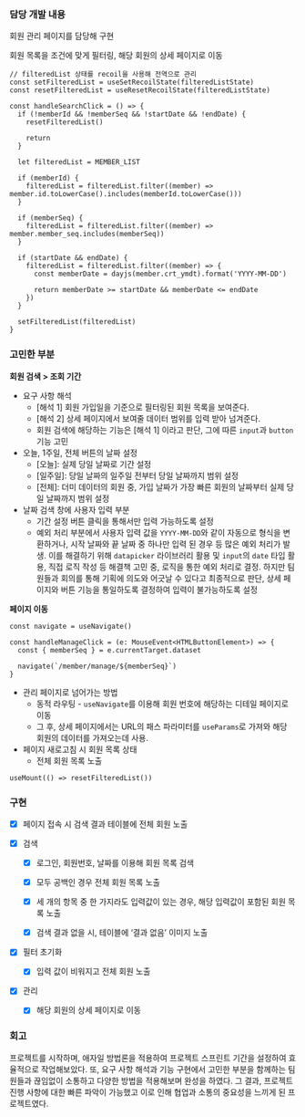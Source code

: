 ### 담당 개발 내용

회원 관리 페이지를 담당해 구현

회원 목록을 조건에 맞게 필터링, 해당 회원의 상세 페이지로 이동

```tsx
// filteredList 상태를 recoil을 사용해 전역으로 관리
const setFilteredList = useSetRecoilState(filteredListState)
const resetFilteredList = useResetRecoilState(filteredListState)

const handleSearchClick = () => {
  if (!memberId && !memberSeq && !startDate && !endDate) {
    resetFilteredList()

    return
  }

  let filteredList = MEMBER_LIST

  if (memberId) {
    filteredList = filteredList.filter((member) => member.id.toLowerCase().includes(memberId.toLowerCase()))
  }

  if (memberSeq) {
    filteredList = filteredList.filter((member) => member.member_seq.includes(memberSeq))
  }

  if (startDate && endDate) {
    filteredList = filteredList.filter((member) => {
      const memberDate = dayjs(member.crt_ymdt).format('YYYY-MM-DD')

      return memberDate >= startDate && memberDate <= endDate
    })
  }

  setFilteredList(filteredList)
}
```

### 고민한 부분

**회원 검색 > 조회 기간**

- 요구 사항 해석
  - [해석 1] 회원 가입일을 기준으로 필터링된 회원 목록을 보여준다.
  - [해석 2] 상세 페이지에서 보여줄 데이터 범위를 입력 받아 넘겨준다.
  - 회원 검색에 해당하는 기능은 [해석 1] 이라고 판단, 그에 따른 `input`과 `button` 기능 고민
- 오늘, 1주일, 전체 버튼의 날짜 설정
  - [오늘]: 실제 당일 날짜로 기간 설정
  - [일주일]: 당일 날짜의 일주일 전부터 당일 날짜까지 범위 설정
  - [전체]: 더미 데이터의 회원 중, 가입 날짜가 가장 빠른 회원의 날짜부터 실제 당일 날짜까지 범위 설정
- 날짜 검색 창에 사용자 입력 부분
  - 기간 설정 버튼 클릭을 통해서만 입력 가능하도록 설정
  - 예외 처리 부분에서 사용자 입력 값을 `YYYY-MM-DD`와 같이 자동으로 형식을 변환하거나, 시작 날짜와 끝 날짜 중 하나만 입력 된 경우 등 많은 예외 처리가 발생. 이를 해결하기 위해 `datapicker` 라이브러리 활용 및 `input`의 `date` 타입 활용, 직접 로직 작성 등 해결책 고민 중, 로직을 통한 예외 처리로 결정. 하지만 팀원들과 회의를 통해 기획에 의도와 어긋날 수 있다고 최종적으로 판단, 상세 페이지와 버튼 기능을 통일하도록 결정하여 입력이 불가능하도록 설정

**페이지 이동**

```tsx
const navigate = useNavigate()

const handleManageClick = (e: MouseEvent<HTMLButtonElement>) => {
  const { memberSeq } = e.currentTarget.dataset

  navigate(`/member/manage/${memberSeq}`)
}
```

- 관리 페이지로 넘어가는 방법
  - 동적 라우팅 - `useNavigate`를 이용해 회원 번호에 해당하는 디테일 페이지로 이동
  - 그 후, 상세 페이지에서는 URL의 패스 파라미터를 `useParams`로 가져와 해당 회원의 데이터를 가져오는데 사용.
- 페이지 새로고침 시 회원 목록 상태
  - 전체 회원 목록 노출

```tsx
useMount(() => resetFilteredList())
```

### 구현

- [x] 페이지 접속 시 검색 결과 테이블에 전체 회원 노출

- [x] 검색

  - [x] 로그인, 회원번호, 날짜를 이용해 회원 목록 검색

  - [x] 모두 공백인 경우 전체 회원 목록 노출

  - [x] 세 개의 항목 중 한 가지라도 입력값이 있는 경우, 해당 입력값이 포함된 회원 목록 노출

  - [x] 검색 결과 없을 시, 테이블에 ‘결과 없음’ 이미지 노출

- [x] 필터 초기화

  - [x] 입력 값이 비워지고 전체 회원 노출

- [x] 관리

  - [x] 해당 회원의 상세 페이지로 이동

### 회고

프로젝트를 시작하며, 애자일 방법론을 적용하여 프로젝트 스프린트 기간을 설정하여 효율적으로 작업해보았다. 또, 요구 사항 해석과 기능 구현에서 고민한 부분을 함께하는 팀원들과 끊임없이 소통하고 다양한 방법을 적용해보며 완성을 하였다. 그 결과, 프로젝트 진행 사항에 대한 빠른 파악이 가능했고 이로 인해 협업과 소통의 중요성을 느끼게 된 프로젝트였다.
